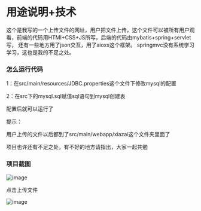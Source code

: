# 用途说明+技术

这个是我写的一个上传文件的网址，用户把文件上传，这个文件可以被所有用户观看，前端的代码用HTMI+CSS+JS所写，后端的代码由mybatis+spring+servlet写，
还有一些地方用了json交互，用了aioxs这个框架。
springmvc没有系统学习学习，这也是我的不足之处。



### 怎么运行代码

1：在src/main/resources/JDBC.properties这个文件下修改mysql的配置

2：在src下的mysql.sql赋值sql语句到mysql创建表

配置后就可以运行了

提示：

用户上传的文件以后都到了src/main/webapp/xiazai这个文件夹里面了



项目也许还有不足之处，有不好的地方请指出，大家一起共勉

### 项目截图

![image](https://user-images.githubusercontent.com/99107381/161363945-ae97b808-8e91-414b-a25e-e78aeaa9b07e.png)


点击上传文件

![image](https://user-images.githubusercontent.com/99107381/161363981-89b32538-b63c-45bf-b9f6-4db5ac31a906.png)


